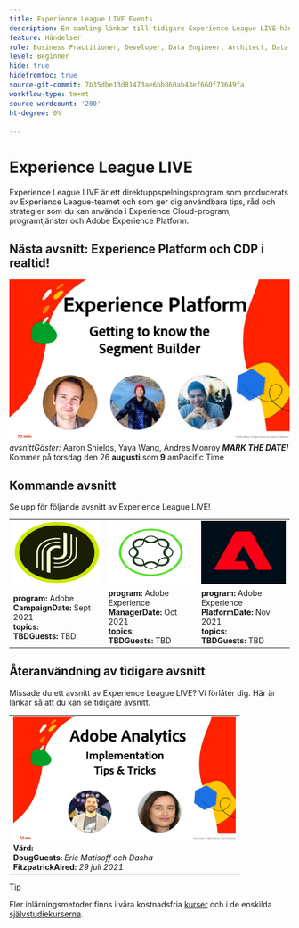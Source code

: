 ```yaml
---
title: Experience League LIVE Events
description: En samling länkar till tidigare Experience League LIVE-händelser
feature: Händelser
role: Business Practitioner, Developer, Data Engineer, Architect, Data Architect, Administrator, Leader
level: Beginner
hide: true
hidefromtoc: true
source-git-commit: 7b35dbe13d81473ae6bb860ab43ef660f73649fa
workflow-type: tm+mt
source-wordcount: '200'
ht-degree: 0%

---
```



# Experience League LIVE

Experience League LIVE är ett direktuppspelningsprogram som producerats av Experience League-teamet och som ger dig användbara tips, råd och strategier som du kan använda i Experience Cloud-program, programtjänster och Adobe Experience Platform.

## Nästa avsnitt: Experience Platform och CDP i realtid!

![nästa ](assets/exl-live-ep2-after-2.jpg)
*avsnittGäster:* Aaron Shields, Yaya Wang, Andres Monroy 
***MARK THE DATE!*** Kommer på torsdag den 26  **augusti** som  **9** amPacific Time

## Kommande avsnitt

Se upp för följande avsnitt av Experience League LIVE!

<table>
<tr>
  <td>
    <img height="113" width="200" alt="Adobe Campaign logotyp" src="assets/AdobeCampaignLogo.jpg" />
  </td>
  <td>
    <strong><img height="113" width="200" alt="Adobe AEM logotyp" src="assets/aem-logo.png" /></strong>
  </td>
  <td>
    <strong><img height="113" width="200" alt="Adobe Campaign logotyp" src="assets/platform-logo.jpeg" /></strong>
  </td>
</tr>
<tr>
  <td>
    <strong>program:</strong> Adobe <br/>
    <strong>CampaignDate:</strong> Sept 2021<br/>
    <strong>topics:</strong> <br/>
    <strong>TBDGuests:</strong> TBD
  </td>
  <td>
    <strong>program:</strong> Adobe Experience <br/>
    <strong>ManagerDate:</strong> Oct 2021<br/>
    <strong>topics:</strong> <br/>
    <strong>TBDGuests:</strong> TBD
  </td>
  <td>
    <strong>program:</strong> Adobe Experience <br/>
    <strong>PlatformDate:</strong> Nov 2021<br/>
    <strong>topics:</strong> <br/>
    <strong>TBDGuests:</strong> TBD
  </td>
</tr>
</table>

## Återanvändning av tidigare avsnitt

Missade du ett avsnitt av Experience League LIVE? Vi förlåter dig. Här är länkar så att du kan se tidigare avsnitt.

<table>
<tr>
  <td>
    <a href="https://www.youtube.com/watch?v=lxOvLCzEGBI">
      <img height="225" width="400" alt="Experience League LIVE" src="assets/exl-live-after2.jpg" />
    </a><br/>
    <b>Värd:</b> <i></i><br/>
    <b>DougGuests:</b> <i>Eric Matisoff och Dasha </i><br/>
    <b>FitzpatrickAired:</b> <i>29 juli 2021</i>

</td>

</tr>

</table>

>[!TIP]
>
>Fler inlärningsmetoder finns i våra kostnadsfria [kurser](https://experienceleague.adobe.com/#dashboard/learning) och i de enskilda [självstudiekurserna](https://experienceleague.adobe.com/docs/home-tutorials.html).
